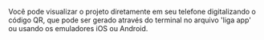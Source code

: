 Você pode visualizar o projeto diretamente em seu telefone digitalizando o código QR, que pode ser gerado através do terminal no arquivo 'liga app' ou usando os emuladores iOS ou Android.
